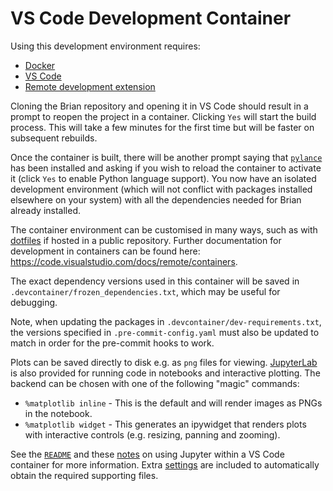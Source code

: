 VS Code Development Container
=============================

Using this development environment requires:
* [Docker](https://www.docker.com/get-started)
* [VS Code](https://code.visualstudio.com/)
* [Remote development extension](https://marketplace.visualstudio.com/items?itemName=ms-vscode-remote.vscode-remote-extensionpack)

Cloning the Brian repository and opening it in VS Code should result in a prompt to reopen the project in a container. Clicking `Yes` will start the build process. This will take a few minutes for the first time but will be faster on subsequent rebuilds. 

Once the container is built, there will be another prompt saying that [`pylance`](https://marketplace.visualstudio.com/items?itemName=ms-python.vscode-pylance) has been installed and asking if you wish to reload the container to activate it (click `Yes` to enable Python language support). You now have an isolated development environment (which will not conflict with packages installed elsewhere on your system) with all the dependencies needed for Brian already installed. 

The container environment can be customised in many ways, such as with [dotfiles](https://code.visualstudio.com/docs/remote/containers#_personalizing-with-dotfile-repositories) if hosted in a public repository. Further documentation for development in containers can be found here: https://code.visualstudio.com/docs/remote/containers.

The exact dependency versions used in this container will be saved in `.devcontainer/frozen_dependencies.txt`, which may be useful for debugging. 

Note, when updating the packages in `.devcontainer/dev-requirements.txt`, the versions specified in `.pre-commit-config.yaml` must also be updated to match in order for the pre-commit hooks to work. 

Plots can be saved directly to disk e.g. as `png` files for viewing. [JupyterLab](https://jupyterlab.readthedocs.io/en/stable/) is also provided for running code in notebooks and interactive plotting. The backend can be chosen with one of the following "magic" commands:

* `%matplotlib inline` - This is the default and will render images as PNGs in the notebook.
* `%matplotlib widget` - This generates an ipywidget that renders plots with interactive controls (e.g. resizing, panning and zooming).

See the [`README`](https://github.com/matplotlib/ipympl) and these [notes](https://github.com/microsoft/vscode-jupyter/wiki/Using-%25matplotlib-widget-instead-of-%25matplotlib-notebook,tk,etc) on using Jupyter within a VS Code container for more information. Extra [settings](https://github.com/microsoft/vscode-jupyter/wiki/IPyWidget-Support-in-VS-Code-Python) are included to automatically obtain the required supporting files.  
